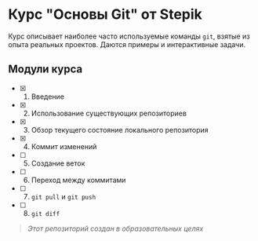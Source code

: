 # Курс "Основы Git" от Stepik

Курс описывает наиболее часто используемые команды `git`, взятые из опыта реальных проектов. Даются примеры и интерактивные задачи.

## Модули курса

- [x] 1. Введение
- [x] 2. Использование существующих репозиториев
- [x] 3. Обзор текущего состояние локального репозитория
- [x] 4. Коммит изменений
- [ ] 5. Создание веток
- [ ] 6. Переход между коммитами
- [ ] 7. `git pull` и `git push`
- [ ] 8. `git diff`

> *Этот репозиторий создан в образовательных целях*

